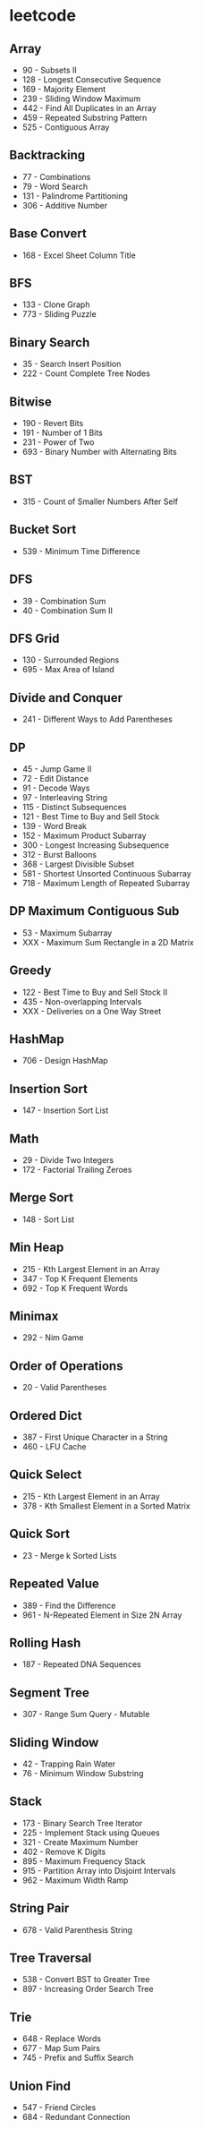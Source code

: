 # leetcode

## Array
* 90 - Subsets II
* 128 - Longest Consecutive Sequence
* 169 - Majority Element
* 239 - Sliding Window Maximum
* 442 - Find All Duplicates in an Array
* 459 - Repeated Substring Pattern
* 525 - Contiguous Array

## Backtracking
* 77 - Combinations
* 79 - Word Search
* 131 - Palindrome Partitioning
* 306 - Additive Number

## Base Convert
* 168 - Excel Sheet Column Title

## BFS
* 133 - Clone Graph
* 773 - Sliding Puzzle

## Binary Search
* 35 - Search Insert Position
* 222 - Count Complete Tree Nodes

## Bitwise
* 190 - Revert Bits
* 191 - Number of 1 Bits
* 231 - Power of Two
* 693 - Binary Number with Alternating Bits

## BST
* 315 - Count of Smaller Numbers After Self

## Bucket Sort
* 539 - Minimum Time Difference

## DFS
* 39 - Combination Sum
* 40 - Combination Sum II

## DFS Grid
* 130 - Surrounded Regions
* 695 - Max Area of Island

## Divide and Conquer
* 241 - Different Ways to Add Parentheses

## DP
* 45 - Jump Game II
* 72 - Edit Distance
* 91 - Decode Ways
* 97 - Interleaving String
* 115 - Distinct Subsequences
* 121 - Best Time to Buy and Sell Stock
* 139 - Word Break
* 152 - Maximum Product Subarray
* 300 - Longest Increasing Subsequence
* 312 - Burst Balloons
* 368 - Largest Divisible Subset
* 581 - Shortest Unsorted Continuous Subarray
* 718 - Maximum Length of Repeated Subarray

## DP Maximum Contiguous Sub
* 53 - Maximum Subarray
* XXX - Maximum Sum Rectangle in a 2D Matrix

## Greedy
* 122 - Best Time to Buy and Sell Stock II
* 435 - Non-overlapping Intervals
* XXX - Deliveries on a One Way Street

## HashMap
* 706 - Design HashMap

## Insertion Sort
* 147 - Insertion Sort List

## Math
* 29 - Divide Two Integers
* 172 - Factorial Trailing Zeroes

## Merge Sort
* 148 - Sort List

## Min Heap
* 215 - Kth Largest Element in an Array
* 347 - Top K Frequent Elements
* 692 - Top K Frequent Words

## Minimax
* 292 - Nim Game

## Order of Operations
* 20 - Valid Parentheses

## Ordered Dict
* 387 - First Unique Character in a String
* 460 - LFU Cache

## Quick Select
* 215 - Kth Largest Element in an Array
* 378 - Kth Smallest Element in a Sorted Matrix

## Quick Sort
* 23 - Merge k Sorted Lists

## Repeated Value
* 389 - Find the Difference
* 961 - N-Repeated Element in Size 2N Array

## Rolling Hash
* 187 - Repeated DNA Sequences

## Segment Tree
* 307 - Range Sum Query - Mutable

## Sliding Window
* 42 - Trapping Rain Water
* 76 - Minimum Window Substring

## Stack
* 173 - Binary Search Tree Iterator
* 225 - Implement Stack using Queues
* 321 - Create Maximum Number
* 402 - Remove K Digits
* 895 - Maximum Frequency Stack
* 915 - Partition Array into Disjoint Intervals
* 962 - Maximum Width Ramp

## String Pair
* 678 - Valid Parenthesis String

## Tree Traversal
* 538 - Convert BST to Greater Tree
* 897 - Increasing Order Search Tree

## Trie
* 648 - Replace Words
* 677 - Map Sum Pairs
* 745 - Prefix and Suffix Search

## Union Find
* 547 - Friend Circles
* 684 - Redundant Connection
